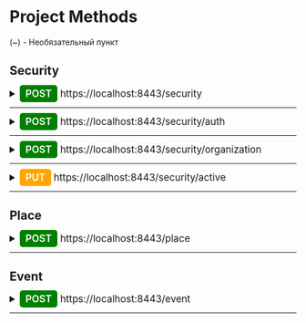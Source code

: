 # Project Methods

(~) - Необязательный пункт

## Security

<details>
<summary style="font-size: 17px">
<span  style="font-weight: 600; background-color: green; color: white; padding: 5px 10px; border-radius: 5px">POST</span> https://localhost:8443/security
</summary>
<p>Description: Регистрация обычного пользователя</p>

---
RequestBody
```
{
    "email": String,
    "password": String,
    "full_name": String,
    "phone_number": String,
    "birthday": Date
}
```
ResponseBody
```
{
    "message": String
}
```
</details>

---
<details>
<summary style="font-size: 17px">
<span  style="font-weight: 600; background-color: green; color: white; padding: 5px 10px; border-radius: 5px">POST</span> https://localhost:8443/security/auth
</summary>
<p>Description: Регистрация пользователя</p>

---
RequestBody
```
{
    "email": String,
    "password": String,
    "role": String
}
```
ResponseBody
```
{
    "message": String
}
```
</details>

---
<details>
<summary style="font-size: 17px">
<span  style="font-weight: 600; background-color: green; color: white; padding: 5px 10px; border-radius: 5px">POST</span> https://localhost:8443/security/organization
</summary>
<p>Description: Регистрация организации</p>

---
RequestBody
```
{
    "email": String,
    "password": String,
    "contact_phone": String,
    "full_name_organization": String,
    "full_name_signatory": String,
    "inn": String (max size 10),
    "kbk": String (max size 20),
    "kpp": String (max size 9),
    "ogrn": String (max size 13),
    "oktmo": String (max size 11),
    "legal_address": String,
    "name_payer": String,
    "position_signatory": String,
    "postal_address": String (max size 6)
}
```
ResponseBody
```
{
    "message": String
}
```
</details>

---
<details>
<summary style="font-size: 17px">
<span  style="font-weight: 600; background-color: orange; color: white; padding: 5px 10px; border-radius: 5px">PUT</span> https://localhost:8443/security/active
</summary>
<p>Description: Активация пользователя</p>

---
RequestBody
```
{
    "email": String,
    "code": String
}
```
ResponseBody
```
{
    "message": String
}
```
</details>

---
## Place

<details>
<summary style="font-size: 17px">
<span  style="font-weight: 600; background-color: green; color: white; padding: 5px 10px; border-radius: 5px">POST</span> https://localhost:8443/place
</summary>
<p>Description: Создания площадки и добавления её к организации</p>
<p>Authorization - TRUE</p>

---
RequestBody
```
{
    "address": String,
    "place_name": String,
    "city": String
}
```
ResponseBody
```
{
    "message": String
}
```
</details>

---
## Event

<details>
<summary style="font-size: 17px">
<span  style="font-weight: 600; background-color: green; color: white; padding: 5px 10px; border-radius: 5px">POST</span> https://localhost:8443/event
</summary>
<p>Description: Создание мероприятия и добавления его к организации</p>
<p>Authorization - TRUE</p>

---
RequestPart - File

---
RequestPart - String
```
{
    "event_basic": {
        "name": String,
        "name_rus": String,
        "organizaer": String,
        "age_rating": String,
        "type_event": String,
        "pushkin": Boolean,
        "eventIdCulture": Long, (~)
        "show_in_poster": Boolean,
        "genres": [String]
    },
    "event_additional": {
        "author": String,
        "director": String,
        "writer_or_artist": String,
        "actors": [String],
        "tags": [String]
    },
    "event_wev_widget": {
        "description": String,
        "link": "https://afisha.yandex.ru/" + String,
        "signature": String
    },
    "duration": String
}
```
ResponseBody
```
{
    "message": String
}
```
</details>

---